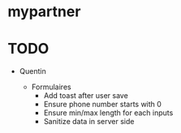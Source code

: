 # mypartner

# TODO

* Quentin
    
     - Formulaires
        - Add toast after user save
        - Ensure phone number starts with 0
        - Ensure min/max length for each inputs
        - Sanitize data in server side